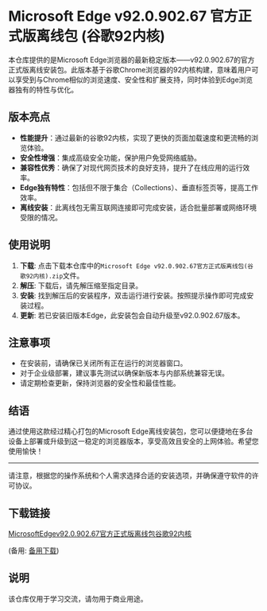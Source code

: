 # Microsoft Edge v92.0.902.67 官方正式版离线包 (谷歌92内核)

本仓库提供的是Microsoft Edge浏览器的最新稳定版本——v92.0.902.67的官方正式版离线安装包。此版本基于谷歌Chrome浏览器的92内核构建，意味着用户可以享受到与Chrome相似的浏览速度、安全性和扩展支持，同时体验到Edge浏览器独有的特性与优化。

## 版本亮点

- **性能提升**：通过最新的谷歌92内核，实现了更快的页面加载速度和更流畅的浏览体验。
- **安全性增强**：集成高级安全功能，保护用户免受网络威胁。
- **兼容性优秀**：确保了对现代网页技术的良好支持，提升了在线应用的运行效率。
- **Edge独有特性**：包括但不限于集合（Collections）、垂直标签页等，提高工作效率。
- **离线安装**：此离线包无需互联网连接即可完成安装，适合批量部署或网络环境受限的情况。

## 使用说明

1. **下载**: 点击下载本仓库中的`Microsoft Edge v92.0.902.67官方正式版离线包(谷歌92内核).zip`文件。
2. **解压**: 下载后，请先解压缩至指定目录。
3. **安装**: 找到解压后的安装程序，双击运行进行安装。按照提示操作即可完成安装过程。
4. **更新**: 若已安装旧版本Edge，此安装包会自动升级至v92.0.902.67版本。

## 注意事项

- 在安装前，请确保已关闭所有正在运行的浏览器窗口。
- 对于企业级部署，建议事先测试以确保新版本与内部系统兼容无误。
- 请定期检查更新，保持浏览器的安全性和最佳性能。

## 结语

通过使用这款经过精心打包的Microsoft Edge离线安装包，您可以便捷地在多台设备上部署或升级到这一稳定的浏览器版本，享受高效且安全的上网体验。希望您使用愉快！

---

请注意，根据您的操作系统和个人需求选择合适的安装选项，并确保遵守软件的许可协议。

## 下载链接
[MicrosoftEdgev92.0.902.67官方正式版离线包谷歌92内核](https://pan.quark.cn/s/4225fd40e4fa) 

(备用: [备用下载](https://pan.baidu.com/s/1Sotyk8WqFGf28gQsf6lk8w?pwd=r28g))

## 说明

该仓库仅用于学习交流，请勿用于商业用途。
